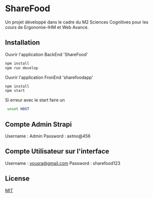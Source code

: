 # ShareFood

Un projet développé dans le cadre du M2 Sciences Cognitives pour les cours de Ergonomie-IHM et Web Avancé.

## Installation

Ouvrir l'application BackEnd 'ShareFood'

```bash
npm install
npm run develop
```

Ouvrir l'application FronEnd 'sharefoodapp'

```bash
npm install
npm start
```

Si erreur avec le start faire un

```bash
 unset HOST
```

## Compte Admin Strapi

Username : Admin
Password : axtno@456

## Compte Utilisateur sur l'interface

Username : yousra@gmail.com
Password : sharefood123

## License

[MIT](https://choosealicense.com/licenses/mit/)
